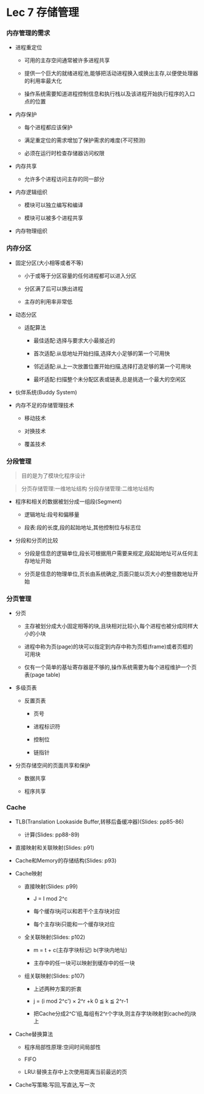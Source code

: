 # Lec 7 存储管理

### 内存管理的需求

+ 进程重定位
	
	- 可用的主存空间通常被许多进程共享
	
	- 提供一个巨大的就绪进程池,能够把活动进程换入或换出主存,以便使处理器的利用率最大化
	
	- 操作系统需要知道进程控制信息和执行栈以及该进程开始执行程序的入口点的位置
	
+ 内存保护

	- 每个进程都应该保护
	
	- 满足重定位的需求增加了保护需求的难度(不可预测)
	
	- 必须在运行时检查存储器访问权限
	
+ 内存共享

	- 允许多个进程访问主存的同一部分
	
+ 内存逻辑组织

	- 模块可以独立编写和编译
	
	- 模块可以被多个进程共享

+ 内存物理组织

### 内存分区

+ 固定分区(大小相等或者不等)
	
	- 小于或等于分区容量的任何进程都可以进入分区
	
	- 分区满了后可以换出进程
	
	- 主存的利用率非常低
	
+ 动态分区
	
	- 适配算法
	
		+ 最佳适配:选择与要求大小最接近的
		
		+ 首次适配:从低地址开始扫描,选择大小足够的第一个可用快
		
		+ 邻近适配:从上一次放置位置开始扫描,选择打造足够的第一个可用块
		
		+ 最坏适配:扫描整个未分配区表或链表,总是挑选一个最大的空闲区

+ 伙伴系统(Buddy System)

+ 内存不足的存储管理技术

	- 移动技术
	
	- 对换技术
	
	- 覆盖技术
	
### 分段管理

> 目的是为了模块化程序设计

> 分页存储管理:一维地址结构 分段存储管理:二维地址结构

+ 程序和相关的数据被划分成一组段(Segment)
	
	- 逻辑地址:段号和偏移量

	- 段表:段的长度,段的起始地址,其他控制位与标志位

+ 分段和分页的比较

	- 分段是信息的逻辑单位,段长可根据用户需要来规定,段起始地址可从任何主存地址开始

	- 分页是信息的物理单位,页长由系统确定,页面只能以页大小的整倍数地址开始

### 分页管理

+ 分页

	- 主存被划分成大小固定相等的块,且块相对比较小,每个进程也被分成同样大小的小块

	- 进程中称为页(page)的块可以指定到内存中称为页框(frame)或者页框的可用块

	- 仅有一个简单的基址寄存器是不够的,操作系统需要为每个进程维护一个页表(page table)

+ 多级页表

	- 反置页表

		+ 页号

		+ 进程标识符

		+ 控制位

		+ 链指针

+ 分页存储空间的页面共享和保护

	- 数据共享

	- 程序共享

### Cache

+ TLB(Translation Lookaside Buffer,转移后备缓冲器)(Slides: pp85-86)

	- 计算(Slides: pp88-89)
	
+ 直接映射和关联映射(Slides: p91)

+ Cache和Memory的存储结构(Slides: p93)

+ Cache映射

	- 直接映射(Slides: p99)
		
		+ J = I mod 2^c
		
		+ 每个缓存块j可以和若干个主存块对应
		
		+ 每个主存块i只能和一个缓存块对应
	
	- 全关联映射(Slides: p102)
	
		+ m = t + c(主存字块标记) b(字块内地址)
		
		+ 主存中的任一块可以映射到缓存中的任一块
	
	- 组关联映射(Slides: p107)
	
		+ 上述两种方案的折衷
		
		+ j = (i mod 2^c') × 2^r +k 0 ≦ k ≦ 2^r-1
		
		+ 把Cache分成2^C’组,每组有2^r个字块,则主存字块i映射到cache的j块上

+ Cache替换算法

	- 程序局部性原理:空间时间局部性

	- FIFO

	- LRU:替换主存中上次使用距离当前最远的页

+ Cache写策略:写回,写直达,写一次